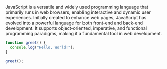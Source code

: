 JavaScript is a versatile and widely used programming language that primarily runs in web browsers, enabling interactive and dynamic user experiences. Initially created to enhance web pages, JavaScript has evolved into a powerful language for both front-end and back-end development. It supports object-oriented, imperative, and functional programming paradigms, making it a fundamental tool in web development.

```javascript
function greet() {
  console.log("Hello, World!");
}

greet();

```
